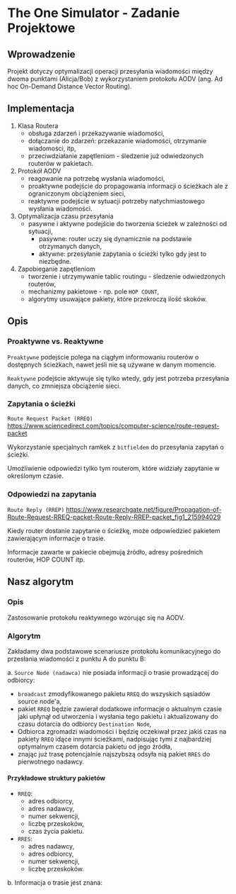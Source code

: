 # The One Simulator - Zadanie Projektowe
## Wprowadzenie
Projekt dotyczy optymalizacji operacji przesyłania wiadomości między dwoma punktami (Alicja/Bob) z wykorzystaniem protokołu AODV (ang. Ad hoc On-Demand Distance Vector Routing).

## Implementacja 
1. Klasa Routera
    - obsługa zdarzeń i przekazywanie wiadomości,
    - dołączanie do zdarzeń: przekazanie wiadomości, otrzymanie wiadomości, itp,
    - przeciwdziałanie zapętleniom - śledzenie już odwiedzonych routerów w pakietach.
2. Protokół AODV
    - reagowanie na potrzebę wysłania wiadomości,
    - proaktywne podejście do propagowania informacji o ścieżkach ale z ograniczonym obciążeniem sieci,
    - reaktywne podejście w sytuacji potrzeby natychmiastowego wysłania wiadomości.  
3. Optymalizacja czasu przesyłania
    - pasywne i aktywne podejście do tworzenia ścieżek w zależności od sytuacji,
        - pasywne: router uczy się dynamicznie na podstawie otrzymanych danych,
        - aktywne: przesyłanie zapytania o ścieżki tylko gdy jest to niezbędne.
4. Zapobieganie zapętleniom
    - tworzenie i utrzymywanie tablic routingu - śledzenie odwiedzonych routerów,
    - mechanizmy pakietowe - np. pole `HOP COUNT`,
    - algorytmy usuwające pakiety, które przekroczą ilość skoków.

## Opis 
### Proaktywne vs. Reaktywne
`Proaktywne` podejście polega na ciągłym informowaniu routerów o dostępnych ścieżkach, nawet jeśli nie są używane w danym momencie.

`Reaktywne` podejście aktywuje się tylko wtedy, gdy jest potrzeba przesyłania danych, co zmniejsza obciążenie sieci.

### Zapytania o ścieżki
`Route Request Packet (RREQ)`
https://www.sciencedirect.com/topics/computer-science/route-request-packet

Wykorzystanie specjalnych ramkek z `bitfieldem` do przesyłania zapytań o ścieżki.

Umożliwienie odpowiedzi tylko tym routerom, które widziały zapytanie w określonym czasie.

### Odpowiedzi na zapytania
`Route Reply (RREP)`
https://www.researchgate.net/figure/Propagation-of-Route-Request-RREQ-packet-Route-Reply-RREP-packet_fig1_215994029

Kiedy router dostanie zapytanie o ścieżkę, może odpowiedzieć pakietem zawierającym informacje o trasie.

Informacje zawarte w pakiecie obejmują źródło, adresy pośrednich routerów, HOP COUNT itp.

## Nasz algorytm
### Opis
Zastosowanie protokołu reaktywnego wzorując się na AODV.

### Algorytm
Zakładamy dwa podstawowe scenariusze protokołu komunikacyjnego do przesłania wiadomości z punktu A do punktu B:

a. `Source Node (nadawca)` nie posiada informacji o trasie prowadzącej do odbiorcy:
- `broadcast` zmodyfikowanego pakietu `RREQ` do wszyskich sąsiadów source node'a,
- pakiet `RREQ` będzie zawierał dodatkowe informacje o aktualnym czasie jaki upłynął od utworzenia i wysłania tego pakietu i aktualizowany do czasu dotarcia do odbiorcy `Destination Node`,
- Odbiorca zgromadzi wiadomości i będzię oczekiwał przez jakiś czas na pakiety `RREQ` idące innymi ścieżkami, nadpisując tymi z najbardziej optymalnym czasem dotarcia pakietu od jego źródła,
- znając już trasę potencjalnie najszybszą odsyła nią pakiet `RRES` do pierwotnego nadawcy.

#### Przykładowe struktury pakietów
- `RREQ`:
    - adres odbiorcy,
    - adres nadawcy,
    - numer sekwencji,
    - liczbę przeskoków,
    - czas życia pakietu.
- `RRES`:
    - adres nadawcy,
    - adres odbiorcy,
    - numer sekwencji,
    - liczbę przeskoków.

b. Informacja o trasie jest znana:
